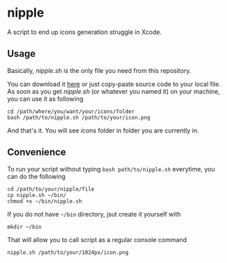 
# nipple

A script to end up icons generation struggle in Xcode.

## Usage

Basically, *nipple.sh* is the only file you need from this repository.

You can download it [here](https://dl.dropbox.com/s/8zup7zpnvl2uy6c/nipple.sh) or just copy-paste source code to your local file. As soon as you get *nipple.sh* (or whatever you named it) on your machine, you can use it as following

```
cd /path/where/you/want/your/icons/folder
bash /path/to/nipple.sh /path/to/your/icon.png
```

And that's it. You will see *icons* folder in folder you are currently in.


## Convenience

To run your script without typing ```bash path/to/nipple.sh``` everytime, you can do the following

```
cd /path/to/your/nipple/file
cp nipple.sh ~/bin/
chmod +x ~/bin/nipple.sh
```
If you do not have ```~/bin``` directory, jsut create it yourself with

```
mkdir ~/bin
```

That will allow you to call script as a regular console command

```
nipple.sh /path/to/your/1024px/icon.png
```
